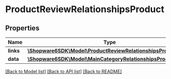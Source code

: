 # ProductReviewRelationshipsProduct

## Properties
Name | Type | Description | Notes
------------ | ------------- | ------------- | -------------
**links** | [**\Shopware6SDK\Model\ProductReviewRelationshipsProductLinks**](ProductReviewRelationshipsProductLinks.md) |  | [optional] 
**data** | [**\Shopware6SDK\Model\MainCategoryRelationshipsProductData**](MainCategoryRelationshipsProductData.md) |  | [optional] 

[[Back to Model list]](../../README.md#documentation-for-models) [[Back to API list]](../../README.md#documentation-for-api-endpoints) [[Back to README]](../../README.md)

